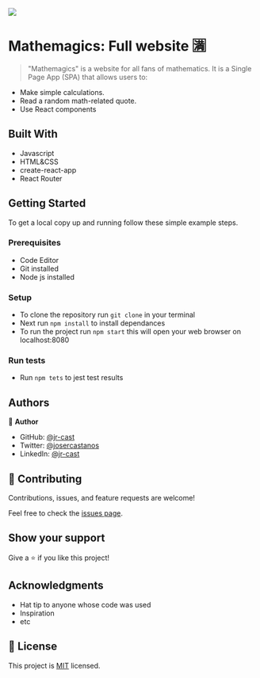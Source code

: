 ![](https://img.shields.io/badge/Microverse-blueviolet)

# Mathemagics:  Full website 🈵

> "Mathemagics" is a website for all fans of mathematics. It is a Single Page App (SPA) that allows users to:

* Make simple calculations.
* Read a random math-related quote.
* Use React components

## Built With

- Javascript
- HTML&CSS
- create-react-app
- React Router


## Getting Started

To get a local copy up and running follow these simple example steps.

### Prerequisites

- Code Editor
- Git installed
- Node js installed 

### Setup

- To clone the repository run `git clone` in your terminal
- Next run `npm install` to install dependances
- To run the project run `npm start` this will open your web browser on localhost:8080


### Run tests

- Run `npm tets` to jest test results


## Authors

👤 **Author**

- GitHub: [@jr-cast](https://github.com/jr-cast)
- Twitter: [@josercastanos](https://twitter.com/josercastanos)
- LinkedIn: [@jr-cast](https://linkedin.com/in/jr-cast)

## 🤝 Contributing

Contributions, issues, and feature requests are welcome!

Feel free to check the [issues page](../../issues/).

## Show your support

Give a ⭐️ if you like this project!

## Acknowledgments

- Hat tip to anyone whose code was used
- Inspiration
- etc

## 📝 License

This project is [MIT](./LICENSE) licensed.
